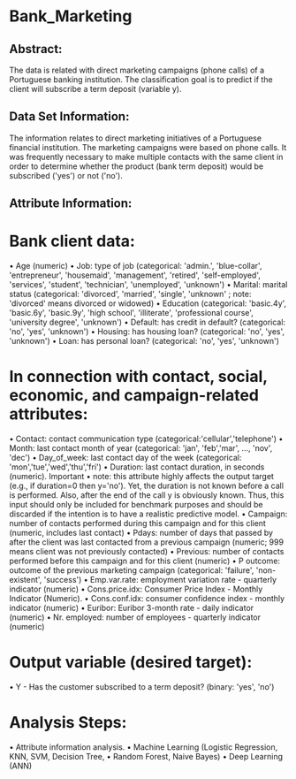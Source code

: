 # Bank_Marketing
## Abstract:
The data is related with direct marketing campaigns (phone calls) of a Portuguese banking institution. The classification goal is to predict if the client will subscribe a term deposit (variable y).

## Data Set Information:
The information relates to direct marketing initiatives of a Portuguese financial institution. The marketing campaigns were based on phone calls. It was frequently necessary to make multiple contacts with the same client in order to determine whether the product (bank term deposit) would be subscribed ('yes') or not ('no').

## Attribute Information:
# Bank client data:
•	Age (numeric)
•	Job: type of job (categorical: 'admin.', 'blue-collar', 'entrepreneur', 'housemaid', 'management', 'retired', 'self-employed', 'services', 'student', 'technician', 'unemployed', 'unknown')
•	Marital: marital status (categorical: 'divorced', 'married', 'single', 'unknown' ; note: 'divorced' means divorced or widowed)
•	Education (categorical: 'basic.4y', 'basic.6y', 'basic.9y', 'high school', 'illiterate', 'professional course', 'university degree', 'unknown')
•	Default: has credit in default? (categorical: 'no', 'yes', 'unknown')
•	Housing: has housing loan? (categorical: 'no', 'yes', 'unknown')
•	Loan: has personal loan? (categorical: 'no', 'yes', 'unknown')

# In connection with contact, social, economic, and campaign-related attributes:
•	Contact: contact communication type (categorical:'cellular','telephone')
•	Month: last contact month of year (categorical: 'jan', 'feb','mar', ..., 'nov', 'dec')
•	Day_of_week: last contact day of the week (categorical: 'mon','tue','wed','thu','fri')
•	Duration: last contact duration, in seconds (numeric). Important
•	note: this attribute highly affects the output target (e.g., if duration=0 then y='no'). Yet, the duration is not known before a call is performed. Also, after the end of the call y is obviously known. Thus, this input should only be included for benchmark purposes and should be discarded if the intention is to have a realistic predictive model.
•	Campaign: number of contacts performed during this campaign and for this client (numeric, includes last contact)
•	Pdays: number of days that passed by after the client was last contacted from a previous campaign (numeric; 999 means client was not previously contacted)
•	Previous: number of contacts performed before this campaign and for this client (numeric)
•	P outcome: outcome of the previous marketing campaign (categorical: 'failure', 'non-existent', 'success')
•	Emp.var.rate: employment variation rate - quarterly indicator (numeric)
•	Cons.price.idx: Consumer Price Index - Monthly Indicator (Numeric).
•	Cons.conf.idx: consumer confidence index - monthly indicator (numeric)
•	Euribor: Euribor 3-month rate - daily indicator (numeric)
•	Nr. employed: number of employees - quarterly indicator (numeric)

# Output variable (desired target):
•	Y - Has the customer subscribed to a term deposit? (binary: 'yes', 'no')

# Analysis Steps:
•	Attribute information analysis.
•	Machine Learning (Logistic Regression, KNN, SVM, Decision Tree,
•	Random Forest, Naive Bayes)
•	Deep Learning (ANN)
